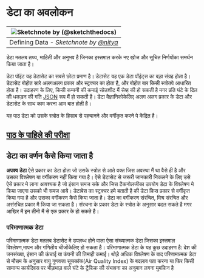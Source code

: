 # डेटा का अवलोकन 
|![ Sketchnote by [(@sketchthedocs)](https://sketchthedocs।dev) ](../../sketchnotes/03-DefiningData.png)|
|:---:|
|Defining Data - _Sketchnote by [@nitya](https://twitter।com/nitya)_ |

डेटा मतलब तथ्य, माहिती और अनुभव है जिनका इस्तमाल करके नए खोज और सूचित निर्णयोंका समर्थन किया जाता है।

डेटा पॉइंट यह डेटासेट का सबसे छोटा प्रमाण है। डेटासेट यह एक डेटा पॉइंट्स का बड़ा संग्रह होता है। डेटासेट बोहोत सारे अलगअलग प्रकार और स्ट्रक्चर का होता है, और बोहोत बार किसी स्त्रोतपे आधारित होता है। उदाहरण के लिए, किसी कम्पनी की कमाई स्प्रेडशीट मैं सेव्ह की हो सकती है मगर प्रति घंटे के दिल की धकड़न की गति [JSON](https://stackoverflow।com/questions/383692/what-is-json-and-what-is-it-used-for/383699#383699) रूप मैं हो सकती है। डेटा वैज्ञानिकोकेलिए अलग अलग प्रकार के डेटा और डेटासेट के साथ काम करना आम बात होती है। 

यह पाठ डेटा को उसके स्त्रोत के हिसाब से पहचानने और वर्गीकृत करने पे केंद्रित है।

## [पाठ के पाहिले की परीक्षा](https://red-water-0103e7a0f.azurestaticapps.net/quiz/4)

## डेटा का वर्णन कैसे किया जाता है 
**अपक्व डेटा** ऐसे प्रकार का डेटा होता जो उसके स्त्रोत से आते वक्त जिस अवस्था मैं था वैसे ही है और उसका विश्लेषण या वर्गीकरण नहीं किया गया है। ऐसे डेटासेट से जरूरी जानकारी निकलने के लिए उसे ऐसे प्रकार मे लाना आवश्यक है जो इंसान समज सके और जिस टैकनोलजीका  उपयोग डेटा के विश्लेषण मे किया जाएगा उसको भी समज आये। डेटाबेस का स्ट्रक्चर हमे बताती है की डेटा किस प्रकार से वर्गीकृत किया गया है और उसका वर्गीकरण कैसे किया जाता है। डेटा का वर्गीकरण संरचित, मिश्र संरचित और असंरचित प्रकार मै किया जा सकता है। संरचना के प्रकार डेटा के स्त्रोत के अनुसार बदल सकते है मगर आखिर मै इन तीनो मैं से एक प्रकार के हो सकते है। 

### परिमाणात्मक डेटा 
परिमाणात्मक डेटा मतलब डेटासेट मे उपलब्ध होने वाला ऐसा संख्यात्मक डेटा जिसका इस्तमाल विश्लेषण,मापन और गणितीय चीजोंकेलिए हो सकता है। परिमाणात्मक डेटा के यह कुछ उदाहरण है: देश की जनसंख्या, इंसान की ऊंचाई या कंपनी की तिमाही कमाई। थोड़े अधिक विश्लेषण के बाद परिणामात्मक डेटा से मौसम के अनुसार वायु गुणवत्ता सूचकांक(Air Quality Index) के बदलाव पता करना या फिर किसी सामान्य कार्यदिवस पर भीड़भाड़ वाले घंटे के ट्रैफिक की संभावना का अनुमान लगना मुमकिन है
